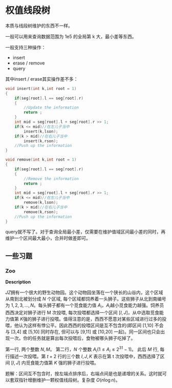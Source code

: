 # 权值线段树

本质与线段树维护的东西不一样。

一般可以用来查询数据范围为 1e5 的全局第 k 大，最小差等东西。

一般支持三种操作：

- insert
- erase / remove
- query

其中insert / erase其实操作差不多：

```cpp
void insert(int k,int root = 1)
{
    if(seg[root].l == seg[root].r)
    {
        //Update the information
        return ;
    }
    int mid = seg[root].l + seg[root].r >> 1;
    if(k <= mid)//在左儿子当中
        insert(k,lson);
    if(k > mid)//在右儿子当中
        insert(k,rson);
    //Push up the information
}

void remove(int k,int root = 1)
{
    if(seg[root].l == seg[root].r)
    {
        //Remove the information
        return ;
    }
    int mid = seg[root].l + seg[root].r >> 1;
    if(k <= mid)//在左儿子当中
        remove(k,lson);
    if(k > mid)//在右儿子当中
        remove(k,rson);
    //Push up the information
}
```

query就不写了。对于查询全局最小差，仅需要在维护值域区间最小差的同时，再维护一个区间最大最小，合并时做差即可。

## 一些习题

### Zoo

**Description**

$J Z$​ 拥有一个很大的野生动物园。这个动物园坐落在一个狭长的山谷内，这个区域从南到北被划分成 $N$​ 个区域, 每个区域都饲养着一头狮子。这些狮子从北到南编号为 $1,2,3, \ldots, N$​ 。每头狮子都有一个觅食能力值 $A_{i}$​，$A_{i}$​ 越小觅食能力越强。饲养员西西决定对狮子进行 M 次投喂, 每次投喂都选择一个区间 $[I, J]$​，从中选取觅食能力值第 $K$​​ 强的狮子进行投喂。值得注意的是，西西不愿意对某些区域进行过多的投喂，他认为这样有悖公平。因此西西的投喂区间是互不包含的(即区间 [1,10] 不会与 [3,4] 或 [5,10] 同时存在, 但可以与 [9,11] 或 [10,20] 一起)。同一区间也只会出现一次。你的任务就是算出每次投喂后，食物被哪头狮子吃掉了。

第一行, 两个整数 $N, M$。
第二行，$N$ 个整数 $A_i$$\left(1 \leq A_{i} \leq 2^{31}-1\right)$。
此后 $M$ 行, 每行描述一次投喂。第 $t+2$ 行的三个数 $I, J, K$ 表示在第 t 次投喂中，西西选择了区间 $[I, J]$ 内觅食能力值第 $K$​​ 强的狮子进行投喂。

题解：区间互不包含时，按左端点排序后，右端点间是也是递增的关系。这时就可以套双指针增删维护一颗权值线段树。复杂度 $O(n\log n)$。

